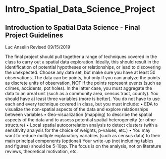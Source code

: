 # Intro_Spatial_Data_Science_Project
## Introduction to Spatial Data Science - Final Project Guidelines
Luc Anselin Revised 09/15/2019

The final project should pull together a range of techniques covered in the class to carry out a spatial data exploration. Ideally, this should result in the identification of potential hypotheses or relationships, or lead to discovering the unexpected.
Choose any data set, but make sure you have at least 50 observations. The data can be points, but only if you can analyze the points as discrete units of observation, NOT if the points represent events (such as crimes, accidents, pot holes). In the latter case, you must aggregate the data to an areal unit (such as a community area, census tract, county). You should have at least three variables (more is better).
You do not have to use each and every technique covered in class, but you must include:
• EDA to visualize the non-spatial aspects of the data and explore relationships between variables
• Geo-visualization (mapping) to describe the spatial aspects of the data and to assess potential spatial heterogeneity (or other structure)
• Local spatial autocorrelation analysis to detect clusters (with a sensitivity analysis for the choice of weights, p-values, etc.)
• You may want to reduce multiple explanatory variables (such as census data) to their main principal components (optional)
Your write-up (not including tables and figures) should be 5-10pp. The focus is on the analysis, not on literature reviews, theoretical motivation, etc. 
